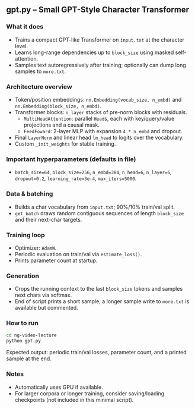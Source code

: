 ## gpt.py – Small GPT-Style Character Transformer

### What it does
- Trains a compact GPT-like Transformer on `input.txt` at the character level.
- Learns long-range dependencies up to `block_size` using masked self-attention.
- Samples text autoregressively after training; optionally can dump long samples to `more.txt`.

### Architecture overview
- Token/position embeddings: `nn.Embedding(vocab_size, n_embd)` and `nn.Embedding(block_size, n_embd)`.
- Transformer blocks: `n_layer` stacks of pre-norm blocks with residuals.
  - `MultiHeadAttention`: parallel `Head`s, each with key/query/value projections and a causal mask.
  - `FeedFoward`: 2-layer MLP with expansion `4 * n_embd` and dropout.
- Final `LayerNorm` and linear head `lm_head` to logits over the vocabulary.
- Custom `_init_weights` for stable training.

### Important hyperparameters (defaults in file)
- `batch_size=64`, `block_size=256`, `n_embd=384`, `n_head=6`, `n_layer=6`, `dropout=0.2`, `learning_rate=3e-4`, `max_iters=5000`.

### Data & batching
- Builds a char vocabulary from `input.txt`; 90%/10% train/val split.
- `get_batch` draws random contiguous sequences of length `block_size` and their next-char targets.

### Training loop
- Optimizer: `AdamW`.
- Periodic evaluation on train/val via `estimate_loss()`.
- Prints parameter count at startup.

### Generation
- Crops the running context to the last `block_size` tokens and samples next chars via softmax.
- End of script prints a short sample; a longer sample write to `more.txt` is available but commented.

### How to run
```bash
cd ng-video-lecture
python gpt.py
```

Expected output: periodic train/val losses, parameter count, and a printed sample at the end.

### Notes
- Automatically uses GPU if available.
- For larger corpora or longer training, consider saving/loading checkpoints (not included in this minimal script).


